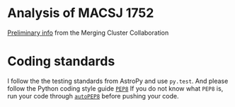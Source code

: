 # Analysis of MACSJ 1752

[Preliminary info](http://www.physics.ucdavis.edu/~dwittman/Table/MACS%20J1752.0+4440/home.html) from the Merging Cluster Collaboration


# Coding standards 
I follow the the testing standards from AstroPy and use `py.test`. 
And please follow the Python coding style guide [`PEP8`](https://www.python.org/dev/peps/pep-0008/)
If you do not know what `PEP8` is, run your code through
[`autoPEP8`](https://pypi.python.org/pypi/autopep8/1.1) before pushing your
code. 

